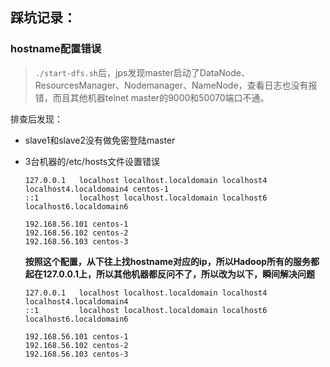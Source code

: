 ## 踩坑记录：

### hostname配置错误

> `./start-dfs.sh`后，jps发现master启动了DataNode、ResourcesManager、Nodemanager、NameNode，查看日志也没有报错，而且其他机器telnet master的9000和50070端口不通。

   排查后发现：

   - slave1和slave2没有做免密登陆master

   - 3台机器的/etc/hosts文件设置错误

     ```shell
     127.0.0.1   localhost localhost.localdomain localhost4 localhost4.localdomain4 centos-1
     ::1         localhost localhost.localdomain localhost6 localhost6.localdomain6
     
     192.168.56.101 centos-1
     192.168.56.102 centos-2
     192.168.56.103 centos-3
     ```

     **按照这个配置，从下往上找hostname对应的ip，所以Hadoop所有的服务都起在127.0.0.1上，所以其他机器都反问不了，所以改为以下，瞬间解决问题**

     ```shell
     127.0.0.1   localhost localhost.localdomain localhost4 localhost4.localdomain4
     ::1         localhost localhost.localdomain localhost6 localhost6.localdomain6
     
     192.168.56.101 centos-1
     192.168.56.102 centos-2
     192.168.56.103 centos-3
     ```



